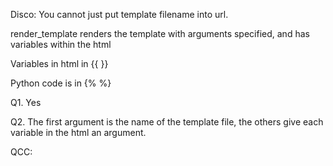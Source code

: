 Disco:
You cannot just put template filename into url.

render_template renders the template with arguments specified, and has variables within the html

Variables in html in {{ }}

Python code is in {% %}

Q1. Yes

Q2. The first argument is the name of the template file, the others give each variable in the html an argument. 

QCC: